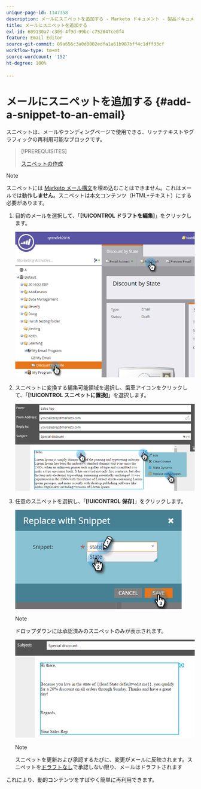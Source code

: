 ```yaml
---
unique-page-id: 1147358
description: メールにスニペットを追加する - Marketo ドキュメント - 製品ドキュメント
title: メールにスニペットを追加する
exl-id: 609130a7-c309-4f9d-99bc-c752047ce0f4
feature: Email Editor
source-git-commit: 09a656c3a0d0002edfa1a61b987bff4c1dff33cf
workflow-type: tm+mt
source-wordcount: '152'
ht-degree: 100%

---
```


# メールにスニペットを追加する {#add-a-snippet-to-an-email}

スニペットは、メールやランディングページで使用できる、リッチテキストやグラフィックの再利用可能なブロックです。

>[!PREREQUISITES]
>
>[スニペットの作成](/help/marketo/product-docs/personalization/segmentation-and-snippets/snippets/create-a-snippet.md)

>[!NOTE]
>
>スニペットには [Marketo メール構文](/help/marketo/product-docs/email-marketing/general/email-editor-2/email-template-syntax.md)を埋め込むことはできません。これはメールでは動作&#x200B;**しません**。スニペットは本文コンテンツ（HTML+テキスト）にする必要があります。

1. 目的のメールを選択して、「**[!UICONTROL ドラフトを編集]**」をクリックします。

   ![](assets/one-2.png)

1. スニペットに変換する編集可能領域を選択し、歯車アイコンをクリックして、「**[!UICONTROL スニペットに置換]**」を選択します。

   ![](assets/two-2.png)

1. 任意のスニペットを選択し、「**[!UICONTROL 保存]**」をクリックします。

   ![](assets/three-1.png)

   >[!NOTE]
   >
   >ドロップダウンには承認済みのスニペットのみが表示されます。

   ![](assets/four.png)

   >[!NOTE]
   >
   >スニペットを更新および承認するたびに、変更がメールに反映されます。スニペットを[ドラフトなし](/help/marketo/product-docs/administration/users-and-roles/enable-no-draft-for-snippets.md)で承認しない限り、メールはドラフトされます

これにより、動的コンテンツをすばやく簡単に再利用できます。
